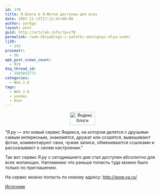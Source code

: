 ```yaml
---
id: 170
title: Я.Блоги и Я.Фотки доступны для всех
date: 2007-11-13T17:12:41+00:00
author: serEga
layout: post
guid: http://artslab.info/?p=170
permalink: /web-20/yablogi-i-yafotki-dostupnyi-dlya-vseh/
ljID:
  - 143
prosmotr:
  - 50
wpb_post_views_count:
  - 919
dsq_thread_id:
  - 1565015771
categories:
  - Web 2.0
tags:
  - Web 2.0
  - yandex
  - блог
---
```

<p style="text-align: center">
  <img src="http://img.yandex.net/i/yandex.png" title="Яндекс блоги открыты для всех" alt="Яндекс блоги открыты для всех" height="43" width="82" border="0" />
</p>

&#8220;Я.ру — это новый сервис Яндекса, на котором делятся с друзьями самым интересным, знакомятся, дружат или ссорятся, вывешивают фотки, комментируют свои, чужие записи, обмениваются ссылками и рассказывают о своем настроении.&#8221;

Так вот сервис Я.ру с сегодняшнего дня стал доступен абсолютно для всех желающих. Напоминаю что раньше попасть туда можно было только по приглашению.

На сервис можно попасть по новому адресу: <http://wow.ya.ru/>

[Источник](http://internetno.net/2007/11/13/ya-opened/)